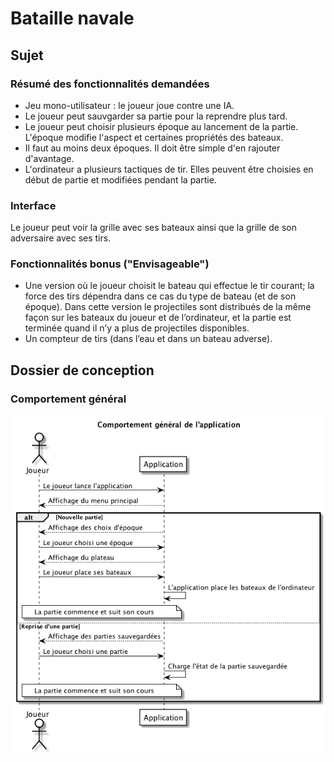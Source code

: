 # Bataille navale

## Sujet

### Résumé des fonctionnalités demandées

* Jeu mono-utilisateur : le joueur joue contre une IA.  
* Le joueur peut sauvgarder sa partie pour la reprendre plus tard.
* Le joueur peut choisir plusieurs époque au lancement de la partie. L'époque modifie l'aspect et certaines propriétés 
des bateaux.  
* Il faut au moins deux époques. Il doit être simple d'en rajouter d'avantage.  
* L'ordinateur a plusieurs tactiques de tir. Elles peuvent être choisies en début de partie et modifiées pendant la partie.

### Interface

Le joueur peut voir la grille avec ses bateaux ainsi que la grille de son adversaire avec ses tirs.

### Fonctionnalités bonus ("Envisageable")

* Une version où le joueur choisit le bateau qui effectue le tir courant; la force des tirs dépendra dans ce cas du 
type de bateau (et de son époque). Dans cette version le projectiles sont distribués de la même façon sur les bateaux 
du joueur et de l’ordinateur, et la partie est terminée quand il n’y a plus de projectiles disponibles.
* Un compteur de tirs (dans l’eau et dans un bateau adverse).

## Dossier de conception

### Comportement général

![Diagramme de séquence : comportement général](conception/seq_comportement_general.png)

 
